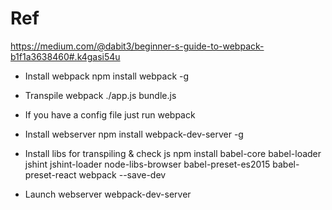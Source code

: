 # Ref
https://medium.com/@dabit3/beginner-s-guide-to-webpack-b1f1a3638460#.k4gasi54u

- Install webpack
npm install webpack -g

- Transpile
webpack ./app.js bundle.js

- If you have a config file just run
webpack

- Install webserver
npm install webpack-dev-server -g

- Install libs for transpiling & check js
npm install babel-core babel-loader jshint jshint-loader node-libs-browser babel-preset-es2015 babel-preset-react webpack --save-dev

- Launch webserver
webpack-dev-server
